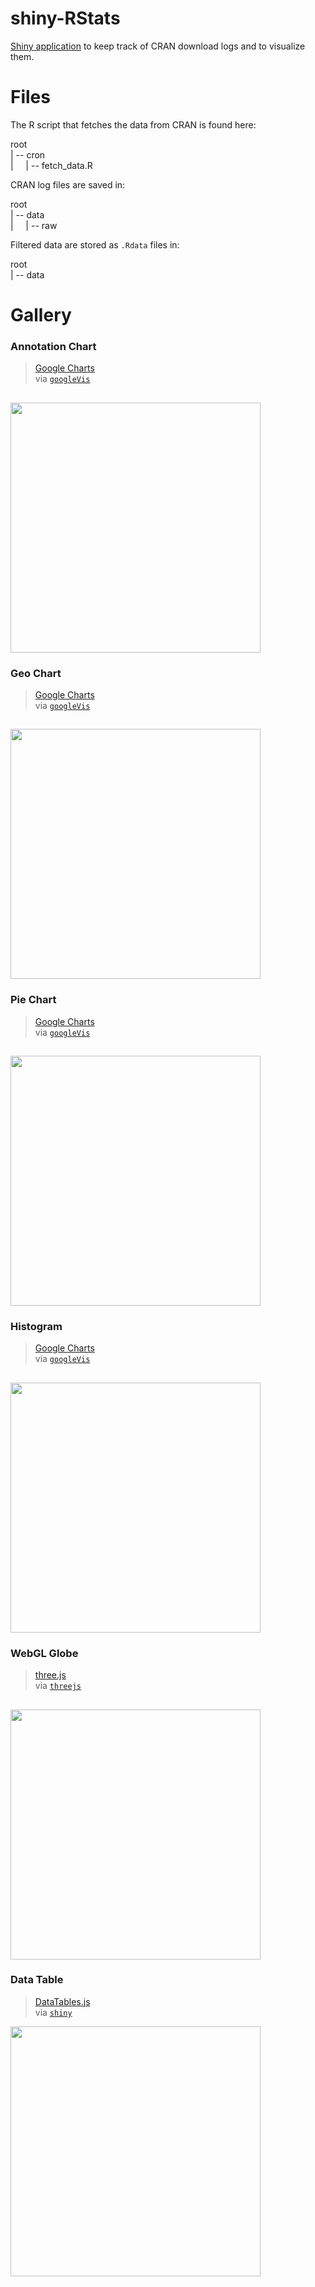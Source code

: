 # shiny-RStats
[Shiny application](https://github.com/rstudio/shiny) to keep track of CRAN download logs and to visualize them.

# Files

The R script that fetches the data from CRAN is found here:

root </br>
| -- cron </br>
| &nbsp; &nbsp; | -- fetch_data.R </br>


CRAN log files are saved in:

root </br>
| -- data </br>
| &nbsp; &nbsp; | -- raw </br>


Filtered data are stored as `.Rdata` files in:

root </br>
| -- data </br>



# Gallery

### Annotation Chart 
> [Google Charts](https://developers.google.com/chart/interactive/docs/gallery) </br>
> via [`googleVis`](http://cran.r-project.org/web/packages/googleVis/index.html)

<img src="http://zerk.canopus.uberspace.de/img/github/rstats/timeline.png" width="400px"></img>
-----

### Geo Chart 
> [Google Charts](https://developers.google.com/chart/interactive/docs/gallery) </br>
> via [`googleVis`](http://cran.r-project.org/web/packages/googleVis/index.html)

<img src="http://zerk.canopus.uberspace.de/img/github/rstats/worldmap.png" width="400px"></img>
-----

### Pie Chart
> [Google Charts](https://developers.google.com/chart/interactive/docs/gallery) </br>
> via [`googleVis`](http://cran.r-project.org/web/packages/googleVis/index.html)

<img src="http://zerk.canopus.uberspace.de/img/github/rstats/piechart.png" width="400px"></img>
-----

### Histogram 
> [Google Charts](https://developers.google.com/chart/interactive/docs/gallery) </br>
> via [`googleVis`](http://cran.r-project.org/web/packages/googleVis/index.html)

<img src="http://zerk.canopus.uberspace.de/img/github/rstats/histogram.png" width="400px"></img>
-----

### WebGL Globe
> [three.js](http://threejs.org/) </br>
> via [`threejs`](https://github.com/bwlewis/rthreejs)

<img src="http://zerk.canopus.uberspace.de/img/github/rstats/globe.png" width="400px"></img>
-----

### Data Table
> [DataTables.js](https://www.datatables.net/) </br>
> via [`shiny`](https://github.com/rstudio/shiny)

<img src="http://zerk.canopus.uberspace.de/img/github/rstats/datatable.png" width="400px"></img>

